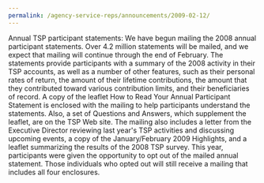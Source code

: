 ```yaml
---
permalink: /agency-service-reps/announcements/2009-02-12/
---
```


Annual TSP participant statements: We have begun mailing the 2008 annual participant statements. Over 4.2 million statements will be mailed, and we expect that mailing will continue through the end of February. The statements provide participants with a summary of the 2008 activity in their TSP accounts, as well as a number of other features, such as their personal rates of return, the amount of their lifetime contributions, the amount that they contributed toward various contribution limits, and their beneficiaries of record. A copy of the leaflet How to Read Your Annual Participant Statement is enclosed with the mailing to help participants understand the statements. Also, a set of Questions and Answers, which supplement the leaflet, are on the TSP Web site. The mailing also includes a letter from the Executive Director reviewing last year's TSP activities and discussing upcoming events, a copy of the January/February 2009 Highlights, and a leaflet summarizing the results of the 2008 TSP survey. This year, participants were given the opportunity to opt out of the mailed annual statement. Those individuals who opted out will still receive a mailing that includes all four enclosures.
